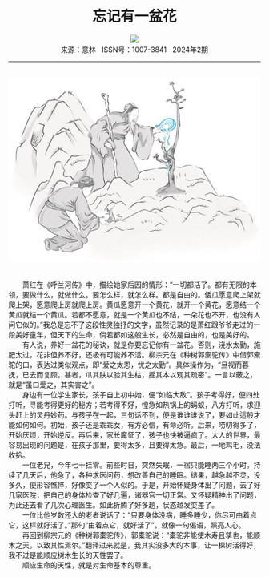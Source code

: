 # <center>忘记有一盆花</center>

<div align=center><img src="https://raw.githubusercontent.com/leaguecn/magazines/main/img_authors/%d7%f7%d5%df%a3%ba%c2%ed%b5%c2.jpg"></div>

<center>来源：意林   ISSN号：1007-3841   2024年2期</center>

* * *

<br>![](https://raw.githubusercontent.com/leaguecn/magazines/main/img/yili20240204-1-l.jpg)

  
<br>　　萧红在《呼兰河传》中，描绘她家后园的情形：“一切都活了。都有无限的本领，要做什么，就做什么。要怎么样，就怎么样。都是自由的。倭瓜愿意爬上架就爬上架，愿意爬上房就爬上房。黄瓜愿意开一个黄花，就开一个黄花，愿意结一个黄瓜就结一个黄瓜。若都不愿意，就是一个黄瓜也不结，一朵花也不开，也没有人问它似的。”我总是忘不了这段性灵独抒的文字，虽然记录的是萧红跟爷爷走过的一段美好童年，但天下的生命，倘若都如这般生长，必然是自由的，也是美好的。  
　　有人说，养好一盆花的秘诀，就是你要忘记你有一盆花。否则，浇水太勤，施肥太过，花非但养不好，还极有可能养不活。柳宗元在《种树郭橐驼传》中借郭橐驼的口，表达过类似观点，即“爱之太恩，忧之太勤”。具体操作为，“旦视而暮抚，已去而复顾。甚者，爪其肤以验其生枯，摇其本以观其疏密”。一言以蔽之，就是“虽曰爱之，其实害之”。  
　　身边有一位学生家长，孩子自上初中始，便“如临大敌”。孩子考得好，便四处打听，寻能考得更好的秘方；若考得不好，惶急如热锅上的蚂蚁，八方打听，求迎头赶上的灵丹妙药。与孩子在一起，三句话不到，便是谁谁谁说了，要如此這般才能如何如何。初始，孩子还是乖乖女，有方必信，有命必听。后来，唠叨得多了，开始厌烦，开始逆反。再后来，家长魔怔了，孩子也快被逼疯了。大人的世界，最容易出现的问题是，在孩子那里，要得太多，且要得太急。最后，一地鸡毛，没法收拾。  
　　一位老兄，今年七十挂零。前些时日，突然失眠，一宿只能睡两三个小时。持续了几天后，他急了，各种求医问药，想改善自己的睡眠。结果，越急越不灵，没多久，便形容憔悴，好像变了一个人似的。于是，开始怀疑身体出了问题，去了好几家医院，把自己的身体检查了好几遍，诸器官一切正常。又怀疑精神出了问题，为此还去看了几次心理医生。如此折腾了好多趟，状态越发变差了。  
　　一位比他岁数还大的老者说话了：“只要身体没病，睡多睡少，你尽可由着点它，这样就好活了。”那句“由着点它，就好活了”，就像一句偈语，照亮人心。  
　　再回到柳宗元的《种树郭橐驼传》，郭橐驼说：“橐驼非能使木寿且孳也，能顺木之天，以致其性焉尔。”翻译过来就是，我其实没多大的本事，让一棵树活得好，我不过是能顺应树木生长的天性罢了。  
　　顺应生命的天性，就是对生命基本的尊重。
